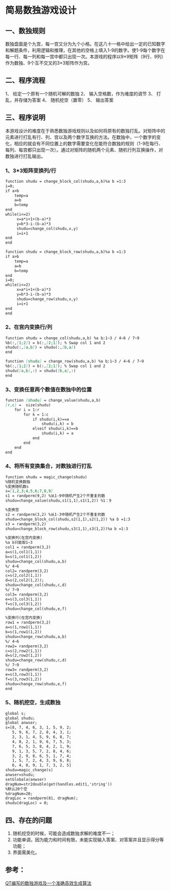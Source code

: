 # 简易数独游戏设计

## 一、数独规则
数独盘面是个九宫，每一宫又分为九个小格。在这八十一格中给出一定的已知数字和解题条件，利用逻辑和推理，在其他的空格上填入1-9的数字。使1-9每个数字在每一行、每一列和每一宫中都只出现一次。本游戏的程序以9×9矩阵（9行、9列）作为数独、9个互不交叉的3×3矩阵作为宫。
<!--more-->
## 二、程序流程
1、	给定一个原有一个随机可解的数独
2、	输入空格数，作为难度的调节
3、	打乱，并存储为答案
4、	随机挖空（置零）
5、	输出答案
## 三、程序说明
本游戏设计的难度在于熟悉数独游戏规则以及如何将原有的数独打乱。对矩阵中的元素进行打乱有行、列、宫以及两个数字互换的方法。在数独中，一个数字的变化，相应的就会有不同位置上的数字需要变化在能符合数独的规则（1-9在每行、每列、每宫都只出现一次）。通过对矩阵的随机两个元素、随机行列互换操作，对数独进行打乱输出。

### 1、3*3矩阵变换列/行
```markdown
function shudu = change_block_col(shudu,a,b)%a b =1:3
i=0;
if a>b
    temp=a
    a=b
    b=temp
end
while(i<=2)
     x=a*i+1+(b-a)*3
     y=b*3-i-(b-a)*3
     shudu=change_col(shudu,x,y)
     i=i+1
end
end

function shudu = change_block_row(shudu,a,b)%a b =1:3
if a>b
    temp=a
    a=b
    b=temp
end
i=0;
while(i<=2)
     x=a*i+1+(b-a)*3
     y=b*3-i-(b-a)*3
     shudu=change_row(shudu,x,y)
     i=i+1
end
end
```
### 2、在宫内变换行/列
```markdown
function shudu = change_col(shudu,a,b) %a bֻ:1~3 / 4~6 / 7~9
%b(:,[1;2]) = b(:,[2;1]); % Swap col 1 and 2
shudu(:,[a,b]) = shudu(:,[b,a])
end

function [shudu] = change_row(shudu,a,b) %a bֻ:1~3 / 4~6 / 7~9
%b(:,[1;2]) = b(:,[2;1]); % Swap col 1 and 2
shudu([a,b],:) = shudu([b,a],:)
end

```
### 3、变换任意两个数值在数独中的位置
```markdown
function [shudu] = change_value(shudu,a,b)
[r,c] =  size(shudu)
    for i = 1:r
        for k = 1:c
            if shudu(i,k)==a
                shudu(i,k) = b
            elseif shudu(i,k)==b
                shudu(i,k) = a
            end
        end
    end
end
```
### 4、将所有变换集合，对数独进行打乱
```markdown
function shudu = magic_change(shudu)
%随机变换数独
%变换随机数s
s=[1,2,3;4,5,6;7,8,9]
s1 = randperm(9,2) %从1-9中随机产生2个不重复的数
shudu=change_value(shudu,s1(1,1),s1(1,2)) %1：9

%变换宫
s2 = randperm(3,2) %从1-3中随机产生2个不重复的数
shudu=change_block_col(shudu,s2(1,1),s2(1,2)) %a b =1:3
s3 = randperm(3,2)
shudu=change_block_row(shudu,s3(1,1),s3(1,2))%a b =1:3

%变换列(在宫内变换)
%a b只能取1~3 
col1 = randperm(3,2)
a=s(1,col1(1,1))
b=s(1,col1(1,2))
shudu=change_col(shudu,a,b) 
%/ 4~6 
col2= randperm(3,2)
c=s(2,col2(1,1))
d=s(2,col2(1,2));
shudu=change_col(shudu,c,d)
%/ 7~9
col3= randperm(3,2)
e=s(3,col3(1,1))
f=s(3,col3(1,2))
shudu=change_col(shudu,e,f) 

%变换行(在宫内变换)
row1 = randperm(3,2)
a=s(1,row1(1,1))
b=s(1,row1(1,2))
shudu=change_row(shudu,a,b) 
%/ 4~6 
row2= randperm(3,2)
c=s(2,row2(1,1))
d=s(2,row2(1,2))
shudu=change_row(shudu,c,d)
%/ 7~9
row3= randperm(3,2)
e=s(3,row3(1,1))
f=s(3,row3(1,2))
shudu=change_row(shudu,e,f) 
end
```
### 5、随机挖空，生成数独
```markdown
global s;
global shudu;
global anwser;
s=[8, 7, 4, 6, 3, 1, 5, 9, 2;
   5, 9, 6, 7, 2, 8, 4, 3, 1;
   2, 3, 1, 4, 5, 9, 6, 8, 7; 
   4, 8, 2, 1, 9, 6, 7, 5, 3;
   7, 6, 5, 3, 8, 4, 2, 1, 9;
   9, 1, 3, 5, 7, 2, 8, 4, 6;
   3, 2, 9, 8, 6, 5, 1, 7, 4;
   1, 5, 7, 2, 4, 3, 9, 6, 8;
   6, 4, 8, 9, 1, 7, 3, 2, 5]
shudu=magic_change(s)
anwser=shudu;
setGlobala(anwser)
dragNum=str2double(get(handles.edit1,'string'))
%默认20个空
%dragNum=20;
dragLoc = randperm(81, dragNum);
shudu(dragLoc) = 0;
```
## 四、存在的问题
1. 随机挖空的时候，可能会造成数独求解的难度不一；
2. 功能单调，因为能力和时间有限，未能实现输入答案、对答案并且显示得分等功能；
3. 界面需美化。

## 参考：
[QT编写的数独游戏及一个准确高效生成算法](http://blog.csdn.net/zj0395/article/details/72773001 "QT编写的数独游戏及一个准确高效生成算法")



